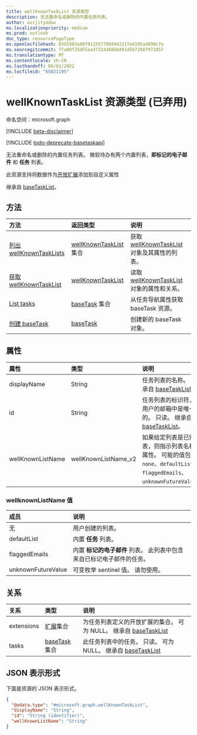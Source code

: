 ```yaml
---
title: wellKnownTaskList 资源类型
description: 无法重命名或删除的内置任务列表。
author: avijityadav
ms.localizationpriority: medium
ms.prod: outlook
doc_type: resourcePageType
ms.openlocfilehash: 0391983a88f91255779b994221fed195ad890c7e
ms.sourcegitcommit: ffa80f25d55aa37324368b6491d5b7288797285f
ms.translationtype: MT
ms.contentlocale: zh-CN
ms.lasthandoff: 06/01/2022
ms.locfileid: "65821195"
---
```

# <a name="wellknowntasklist-resource-type-deprecated"></a>wellKnownTaskList 资源类型 (已弃用) 

命名空间：microsoft.graph

[!INCLUDE [beta-disclaimer](../../includes/beta-disclaimer.md)]

[!INCLUDE [todo-deprecate-basetaskapi](../includes/todo-deprecate-basetaskapi.md)]

无法重命名或删除的内置任务列表。 微软待办有两个内置列表，**即标记的电子邮件** 和 **任务** 列表。

此资源支持将数据作为[开放扩展](/graph/extensibility-overview)添加到自定义属性

继承自 [baseTaskList](../resources/basetasklist.md)。

## <a name="methods"></a>方法
|方法|返回类型|说明|
|:---|:---|:---|
|[列出 wellKnownTaskLists](../api/tasks-list-lists.md)|[wellKnownTaskList](../resources/wellknowntasklist.md) 集合|获取 [wellKnownTaskList](../resources/wellknowntasklist.md) 对象及其属性的列表。|
|[获取 wellKnownTaskList](../api/basetasklist-get.md)|[wellKnownTaskList](../resources/wellknowntasklist.md)|读取 [wellKnownTaskList](../resources/wellknowntasklist.md) 对象的属性和关系。|
|[List tasks](../api/basetasklist-list-tasks.md)|[baseTask](../resources/basetask.md) 集合|从任务导航属性获取 baseTask 资源。|
|[创建 baseTask](../api/basetasklist-post-tasks.md)|[baseTask](../resources/basetask.md)|创建新的 baseTask 对象。|

## <a name="properties"></a>属性
|属性|类型|说明|
|:---|:---|:---|
|displayName|String|任务列表的名称。 继承自 [baseTaskList](../resources/basetasklist.md)。|
|id|String|任务列表的标识符，在用户的邮箱中是唯一的。 只读。 继承自 [baseTaskList](../resources/basetasklist.md)。|
|wellKnownListName|wellKnownListName_v2|如果给定列表是已知列表，则指示列表名称的属性。 可能的值包括 `none`、`defaultList`、`flaggedEmails`、`unknownFutureValue`。|

### <a name="wellknownlistname-values"></a>wellknownListName 值
|成员|说明|
|:---|:---|
|无| 用户创建的列表。|
|defaultList| 内置 **任务** 列表。|
|flaggedEmails| 内置 **标记的电子邮件** 列表。 此列表中包含来自已标记电子邮件的任务。|
|unknownFutureValue| 可变枚举 sentinel 值。 请勿使用。|

## <a name="relationships"></a>关系
|关系|类型|说明|
|:---|:---|:---|
|extensions|[扩展](../resources/extension.md)集合|为任务列表定义的开放扩展的集合。 可为 NULL。 继承自 [baseTaskList](../resources/basetasklist.md)|
|tasks|[baseTask](../resources/basetask.md) 集合|此任务列表中的任务。 只读。 可为 NULL。 继承自 [baseTaskList](../resources/basetasklist.md)|

## <a name="json-representation"></a>JSON 表示形式
下面是资源的 JSON 表示形式。
<!-- {
  "blockType": "resource",
  "keyProperty": "id",
  "@odata.type": "microsoft.graph.wellKnownTaskList",
  "baseType": "microsoft.graph.baseTaskList",
  "openType": false
}
-->
``` json
{
  "@odata.type": "#microsoft.graph.wellKnownTaskList",
  "displayName": "String",
  "id": "String (identifier)",
  "wellKnownListName": "String"
}
```

